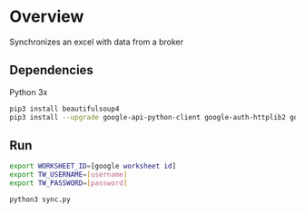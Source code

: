 # Overview

Synchronizes an excel with data from a broker

## Dependencies

Python 3x

```bash
pip3 install beautifulsoup4
pip3 install --upgrade google-api-python-client google-auth-httplib2 google-auth-oauthlib
```

## Run

```bash
export WORKSHEET_ID=[google worksheet id]
export TW_USERNAME=[username]
export TW_PASSWORD=[password]

python3 sync.py
```
